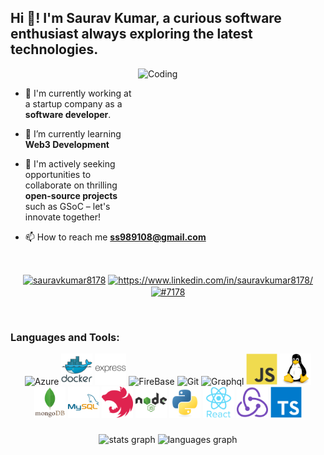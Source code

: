 <h2 align="left">Hi 👋! I'm Saurav Kumar, a curious software enthusiast always exploring the latest technologies.</h2>
<img align="right" alt="Coding" width="300" height="230" src="https://camo.githubusercontent.com/e20822b4282c07ffd010cd05f855a6561d3b62358ca9e607e4901288dd748fcb/68747470733a2f2f63646e2e6472696262626c652e636f6d2f75736572732f323133313939332f73637265656e73686f74732f343934383733362f74686f75676874776f726b732d6769665f6472696262626c652e676966">

<br/>

- 🔭 I'm currently working at a startup company as a **software developer**.

- 🌱 I’m currently learning **Web3 Development**

- 👯 I'm actively seeking opportunities to collaborate on thrilling **open-source projects** such as GSoC – let's innovate together!    

- 📫 How to reach me **ss989108@gmail.com**
<br/>

<p align="center">
<a href="https://twitter.com/sauravkumar8178" target="blank"><img align="center" src="https://img.shields.io/static/v1?message=twitter&logo=twitter&label=&color=7289DA&logoColor=white&labelColor=&style=for-the-badge" alt="sauravkumar8178" height="35" /></a>
<a href="https://linkedin.com/in/https://www.linkedin.com/in/sauravkumar8178/" target="blank"><img align="center" src="https://img.shields.io/static/v1?message=LinkedIn&logo=linkedin&label=&color=0077B5&logoColor=white&labelColor=&style=for-the-badge" alt="https://www.linkedin.com/in/sauravkumar8178/" height="35"/></a>
<a href="https://discord.gg/#7178" target="blank"><img align="center" src="https://img.shields.io/static/v1?message=Discord&logo=discord&label=&color=7289DA&logoColor=white&labelColor=&style=for-the-badge" alt="#7178" height="35"/></a>
</p>

<br/>

###

<h3 align="left">Languages and Tools:</h3>
<div style="display:inline_block" align="center">
    <img src="https://www.vectorlogo.zone/logos/microsoft_azure/microsoft_azure-icon.svg" alt="Azure" width="50" height="50">
    <img src="https://raw.githubusercontent.com/devicons/devicon/master/icons/docker/docker-original-wordmark.svg" alt="Docker" width="50" height="50">
    <img src="https://raw.githubusercontent.com/devicons/devicon/master/icons/express/express-original-wordmark.svg" alt="Express" width="50" height="50">
    <img src="https://www.vectorlogo.zone/logos/firebase/firebase-icon.svg" alt="FireBase" width="50" height="50">
    <img src="https://www.vectorlogo.zone/logos/git-scm/git-scm-icon.svg" alt="Git" width="50" height="50">
    <img src="https://www.vectorlogo.zone/logos/graphql/graphql-icon.svg" alt="Graphql" width="50" height="50">
    <img src="https://raw.githubusercontent.com/devicons/devicon/master/icons/javascript/javascript-original.svg" alt="Javascript" width="50" height="50">
    <img src="https://raw.githubusercontent.com/devicons/devicon/master/icons/linux/linux-original.svg" alt="Linux" width="50" height="50">
    <img src="https://raw.githubusercontent.com/devicons/devicon/master/icons/mongodb/mongodb-original-wordmark.svg" alt="Mongodb" width="50" height="50">
    <img src="https://raw.githubusercontent.com/devicons/devicon/master/icons/mysql/mysql-original-wordmark.svg" alt="MySQL" width="50" height="50">
    <img src="https://raw.githubusercontent.com/devicons/devicon/master/icons/nestjs/nestjs-plain.svg" alt="Next.js" width="50" height="50">
    <img src="https://raw.githubusercontent.com/devicons/devicon/master/icons/nodejs/nodejs-original-wordmark.svg" alt="Node.js" width="50" height="50">
    <img src="https://raw.githubusercontent.com/devicons/devicon/master/icons/python/python-original.svg" alt="Python" width="50" height="50">
    <img src="https://raw.githubusercontent.com/devicons/devicon/master/icons/react/react-original-wordmark.svg" alt="React.js" width="50" height="50">
    <img src="https://raw.githubusercontent.com/devicons/devicon/master/icons/redux/redux-original.svg" alt="Redux" width="50" height="50">
    <img src="https://raw.githubusercontent.com/devicons/devicon/master/icons/typescript/typescript-original.svg" alt="Typescript" width="50" height="50">
</div>

###

<div align="center">
  <img src="https://github-readme-stats.vercel.app/api?username=sauravkumar8178&hide_title=false&hide_rank=false&show_icons=true&include_all_commits=true&count_private=true&disable_animations=false&theme=dracula&locale=en&hide_border=false" height="150" alt="stats graph"  />
  <img src="https://github-readme-stats.vercel.app/api/top-langs?username=sauravkumar8178&locale=en&hide_title=false&layout=compact&card_width=320&langs_count=5&theme=dracula&hide_border=false" height="150" alt="languages graph"  />
</div>

